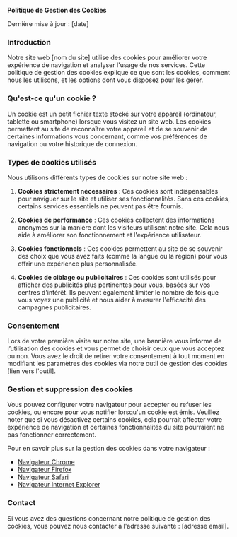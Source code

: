 **Politique de Gestion des Cookies**

Dernière mise à jour : [date]

### Introduction

Notre site web [nom du site] utilise des cookies pour améliorer votre expérience de navigation et analyser l'usage de nos services. Cette politique de gestion des cookies explique ce que sont les cookies, comment nous les utilisons, et les options dont vous disposez pour les gérer.

### Qu'est-ce qu'un cookie ?

Un cookie est un petit fichier texte stocké sur votre appareil (ordinateur, tablette ou smartphone) lorsque vous visitez un site web. Les cookies permettent au site de reconnaître votre appareil et de se souvenir de certaines informations vous concernant, comme vos préférences de navigation ou votre historique de connexion.

### Types de cookies utilisés

Nous utilisons différents types de cookies sur notre site web :

1. **Cookies strictement nécessaires** : Ces cookies sont indispensables pour naviguer sur le site et utiliser ses fonctionnalités. Sans ces cookies, certains services essentiels ne peuvent pas être fournis.
   
2. **Cookies de performance** : Ces cookies collectent des informations anonymes sur la manière dont les visiteurs utilisent notre site. Cela nous aide à améliorer son fonctionnement et l'expérience utilisateur.

3. **Cookies fonctionnels** : Ces cookies permettent au site de se souvenir des choix que vous avez faits (comme la langue ou la région) pour vous offrir une expérience plus personnalisée.

4. **Cookies de ciblage ou publicitaires** : Ces cookies sont utilisés pour afficher des publicités plus pertinentes pour vous, basées sur vos centres d'intérêt. Ils peuvent également limiter le nombre de fois que vous voyez une publicité et nous aider à mesurer l'efficacité des campagnes publicitaires.

### Consentement

Lors de votre première visite sur notre site, une bannière vous informe de l’utilisation des cookies et vous permet de choisir ceux que vous acceptez ou non. Vous avez le droit de retirer votre consentement à tout moment en modifiant les paramètres des cookies via notre outil de gestion des cookies [lien vers l'outil].

### Gestion et suppression des cookies

Vous pouvez configurer votre navigateur pour accepter ou refuser les cookies, ou encore pour vous notifier lorsqu'un cookie est émis. Veuillez noter que si vous désactivez certains cookies, cela pourrait affecter votre expérience de navigation et certaines fonctionnalités du site pourraient ne pas fonctionner correctement.

Pour en savoir plus sur la gestion des cookies dans votre navigateur :
- [Navigateur Chrome](https://support.google.com/chrome/answer/95647)
- [Navigateur Firefox](https://support.mozilla.org/fr/kb/activer-desactiver-cookies)
- [Navigateur Safari](https://support.apple.com/fr-fr/guide/safari/sfri11471/mac)
- [Navigateur Internet Explorer](https://support.microsoft.com/fr-fr/help/17442/windows-internet-explorer-delete-manage-cookies)

### Contact

Si vous avez des questions concernant notre politique de gestion des cookies, vous pouvez nous contacter à l'adresse suivante : [adresse email].

